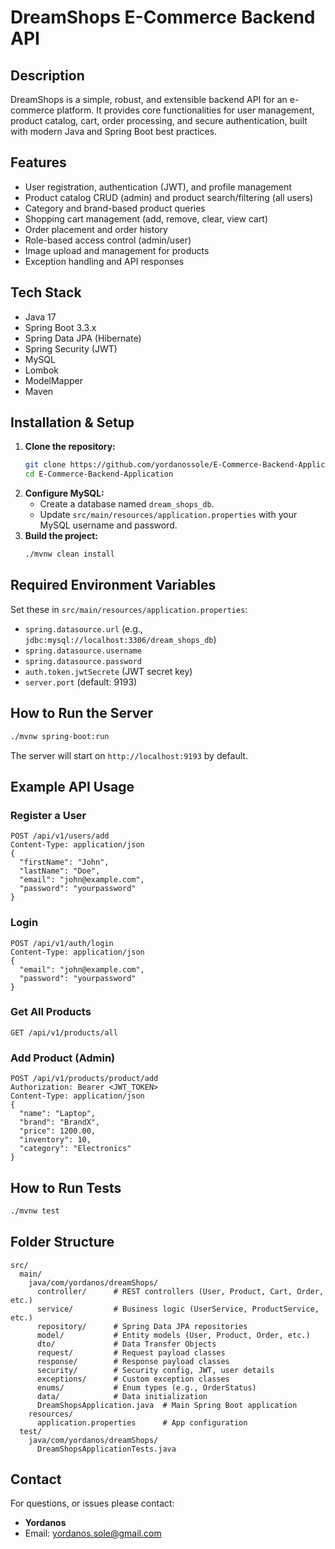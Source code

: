 # DreamShops E-Commerce Backend API

## Description

DreamShops is a simple, robust, and extensible backend API for an e-commerce platform. It provides core functionalities for user management, product catalog, cart, order processing, and secure authentication, built with modern Java and Spring Boot best practices.

## Features

- User registration, authentication (JWT), and profile management
- Product catalog CRUD (admin) and product search/filtering (all users)
- Category and brand-based product queries
- Shopping cart management (add, remove, clear, view cart)
- Order placement and order history
- Role-based access control (admin/user)
- Image upload and management for products
- Exception handling and API responses

## Tech Stack

- Java 17
- Spring Boot 3.3.x
- Spring Data JPA (Hibernate)
- Spring Security (JWT)
- MySQL
- Lombok
- ModelMapper
- Maven

## Installation & Setup

1. **Clone the repository:**
   ```bash
   git clone https://github.com/yordanossole/E-Commerce-Backend-Application
   cd E-Commerce-Backend-Application
   ```
2. **Configure MySQL:**
   - Create a database named `dream_shops_db`.
   - Update `src/main/resources/application.properties` with your MySQL username and password.
3. **Build the project:**
   ```bash
   ./mvnw clean install
   ```

## Required Environment Variables

Set these in `src/main/resources/application.properties`:

- `spring.datasource.url` (e.g., `jdbc:mysql://localhost:3306/dream_shops_db`)
- `spring.datasource.username`
- `spring.datasource.password`
- `auth.token.jwtSecrete` (JWT secret key)
- `server.port` (default: 9193)

## How to Run the Server

```bash
./mvnw spring-boot:run
```

The server will start on `http://localhost:9193` by default.


## Example API Usage

### Register a User

```http
POST /api/v1/users/add
Content-Type: application/json
{
  "firstName": "John",
  "lastName": "Doe",
  "email": "john@example.com",
  "password": "yourpassword"
}
```

### Login

```http
POST /api/v1/auth/login
Content-Type: application/json
{
  "email": "john@example.com",
  "password": "yourpassword"
}
```

### Get All Products

```http
GET /api/v1/products/all
```

### Add Product (Admin)

```http
POST /api/v1/products/product/add
Authorization: Bearer <JWT_TOKEN>
Content-Type: application/json
{
  "name": "Laptop",
  "brand": "BrandX",
  "price": 1200.00,
  "inventory": 10,
  "category": "Electronics"
}
```

## How to Run Tests

```bash
./mvnw test
```

## Folder Structure

```
src/
  main/
    java/com/yordanos/dreamShops/
      controller/      # REST controllers (User, Product, Cart, Order, etc.)
      service/         # Business logic (UserService, ProductService, etc.)
      repository/      # Spring Data JPA repositories
      model/           # Entity models (User, Product, Order, etc.)
      dto/             # Data Transfer Objects
      request/         # Request payload classes
      response/        # Response payload classes
      security/        # Security config, JWT, user details
      exceptions/      # Custom exception classes
      enums/           # Enum types (e.g., OrderStatus)
      data/            # Data initialization
      DreamShopsApplication.java  # Main Spring Boot application
    resources/
      application.properties      # App configuration
  test/
    java/com/yordanos/dreamShops/
      DreamShopsApplicationTests.java
```

## Contact

For questions, or issues please contact:

- **Yordanos**
- Email: yordanos.sole@gmail.com
